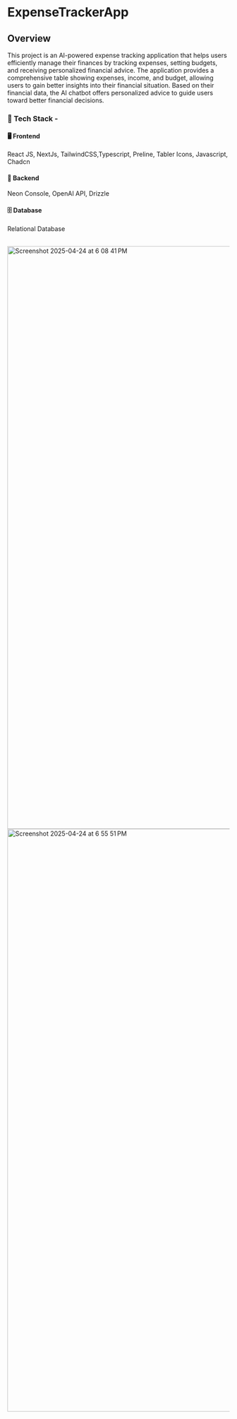 # ExpenseTrackerApp

<h2>Overview </h2>
  
This project is an AI-powered expense tracking application that helps users efficiently manage their finances by tracking expenses, setting budgets, and receiving personalized financial advice. The application provides a comprehensive table showing expenses, income, and budget, allowing users to gain better insights into their financial situation. Based on their financial data, the AI chatbot offers personalized advice to guide users toward better financial decisions.

<h3>🧰 Tech Stack - </h3>

<h4>🖥️ Frontend</h4>
React JS, NextJs, TailwindCSS,Typescript, Preline, Tabler Icons, Javascript, Chadcn

<h4>🧠 Backend</h4>
Neon Console, OpenAI API, Drizzle

<h4>🗄️ Database</h4>
<p>Relational Database</p>

<br>

<img width="1320" alt="Screenshot 2025-04-24 at 6 08 41 PM" src="https://github.com/user-attachments/assets/3491726d-e232-426a-a786-be8b6b71d7b5" />
<br>
<img width="1320" alt="Screenshot 2025-04-24 at 6 55 51 PM" src="https://github.com/user-attachments/assets/c07d46fe-d9f6-4890-9267-9d11668b7843" />


